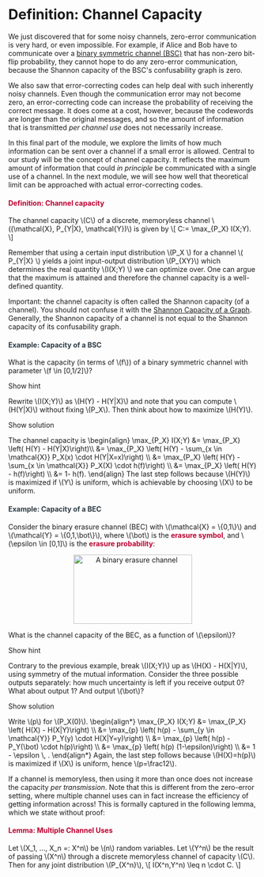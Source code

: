# Definition: Channel Capacity

<p>We just discovered that for some noisy channels, zero-error communication is very hard, or even impossible. For example, if Alice and Bob have to communicate over a <a title="Definition: Discrete Channel" href="https://canvas.uva.nl/courses/10933/pages/definition-discrete-channel" data-api-endpoint="https://canvas.uva.nl/api/v1/courses/10933/pages/definition-discrete-channel" data-api-returntype="Page">binary symmetric channel (BSC)</a> that has non-zero bit-flip probability, they cannot hope to do any zero-error communication, because the Shannon capacity of the BSC's confusability graph is zero.</p>
<p>We also saw that error-correcting codes can help deal with such inherently noisy channels. Even though the communication error may not become zero, an error-correcting code can increase the probability of receiving the correct message. It does come at a cost, however, because the codewords are longer than the original messages, and so the amount of information that is transmitted <i>per channel use</i> does not necessarily increase.</p>
<p>In this final part of the module, we explore the limits of how much information can be sent over a channel if a small error is allowed. Central to our study will be the concept of channel capacity. It reflects the maximum amount of information that could <i>in principle</i> be communicated with a single use of a channel. In the next module, we will see how well that theoretical limit can be approached with actual error-correcting codes.</p>
<div class="content-box pad-box-mini border border-trbl border-round">
<h4 style="color: #bc0031;"><strong>Definition: Channel capacity</strong></h4>
The channel capacity \(C\) of a discrete, memoryless channel \((\mathcal{X}, P_{Y|X}, \mathcal{Y})\) is given by \[ C:= \max_{P_X} I(X;Y). \]</div>
<p>Remember that using a certain input distribution \(P_X \) for a channel \( P_{Y|X} \) yields a joint input-output distribution \(P_{XY}\) which determines the real quantity \(I(X;Y) \) we can optimize over. One can <a title="The set of joint distributions { P_{XY} } is compact, and the mutual information is a continuous function from that set to the real numbers. It follows from the extreme-value theorem that the maximum is attained. " data-tooltip='{"tooltipClass":"popover popover-padded", "position":"right"}'>argue</a> that the maximum is attained and therefore the channel capacity is a well-defined quantity.</p>
<p>Important: the channel capacity is often called the Shannon capacity (of a channel). You should not confuse it with the <a title="Shannon Capacity of a Graph" href="https://canvas.uva.nl/courses/10933/pages/shannon-capacity-of-a-graph" data-api-endpoint="https://canvas.uva.nl/api/v1/courses/10933/pages/shannon-capacity-of-a-graph" data-api-returntype="Page">Shannon Capacity of a Graph</a>. Generally, the Shannon capacity of a channel is not equal to the Shannon capacity of its confusability graph.</p>
<div class="content-box pad-box-mini border border-trbl border-round">
<h4 style="color: #2d3b45;"><strong>Example: Capacity of a BSC</strong></h4>
What is the capacity (in terms of \(f\)) of a binary symmetric channel with parameter \(f \in [0,1/2]\)?
<p><span class="element_toggler" role="button" aria-controls="group1a" aria-label="Toggler" aria-expanded="false"><span class="Button">Show hint</span></span></p>
<div id="group1a" style="">
<div class="content-box">Rewrite \(I(X;Y)\) as \(H(Y) - H(Y|X)\) and note that you can compute \(H(Y|X)\) without fixing \(P_X\). Then think about how to maximize \(H(Y)\).
<p><span class="element_toggler" role="button" aria-controls="group1b" aria-label="Toggler" aria-expanded="false"><span class="Button">Show solution</span></span></p>
<div id="group1b" style="">
<div class="content-box">The channel capacity is \begin{align} \max_{P_X} I(X;Y) &amp;= \max_{P_X} \left( H(Y) - H(Y|X)\right)\\ &amp;= \max_{P_X} \left( H(Y) - \sum_{x \in \mathcal{X}} P_X(x) \cdot H(Y|X=x)\right) \\ &amp;= \max_{P_X} \left( H(Y) - \sum_{x \in \mathcal{X}} P_X(X) \cdot h(f)\right) \\ &amp;= \max_{P_X} \left( H(Y) - h(f)\right) \\ &amp;= 1- h(f). \end{align} The last step follows because \(H(Y)\) is maximized if \(Y\) is uniform, which is achievable by choosing \(X\) to be uniform.</div>
</div>
</div>
</div>
</div>
<div class="content-box pad-box-mini border border-trbl border-round">
<h4 style="color: #2d3b45;"><strong>Example: Capacity of a BEC</strong></h4>
<p>Consider the binary erasure channel (BEC) with \(\mathcal{X} = \{0,1\}\) and \(\mathcal{Y} = \{0,1,\bot\}\), where \(\bot\) is the <span style="color: #bc0031;"><strong>erasure symbol</strong></span>, and \(\epsilon \in [0,1]\) is the <span style="color: #bc0031;"><strong>erasure probability</strong></span>:</p>
<p style="text-align: center;"><img src="https://canvas.uva.nl/courses/10933/files/1322456/preview?verifier=P04WH0q54NPYvcoIJtz1NUWdbkR1Z1k68phvXFFH" alt="A binary erasure channel" width="240" height="140" data-api-endpoint="https://canvas.uva.nl/api/v1/courses/10933/files/1322456" data-api-returntype="File"></p>
<p>What is the channel capacity of the BEC, as a function of \(\epsilon\)?</p>
<p><span class="element_toggler" role="button" aria-controls="group2a" aria-label="Toggler" aria-expanded="false"><span class="Button">Show hint</span></span></p>
<div id="group2a" style="">
<div class="content-box">Contrary to the previous example, break \(I(X;Y)\) up as \(H(X) - H(X|Y)\), using symmetry of the mutual information. Consider the three possible outputs separately: how much uncertainty is left if you receive output 0? What about output 1? And output \(\bot\)?
<p><span class="element_toggler" role="button" aria-controls="group2b" aria-label="Toggler" aria-expanded="false"><span class="Button">Show solution</span></span></p>
<div id="group2b" style="">
<div class="content-box">Write \(p\) for \(P_X(0)\). \begin{align*} \max_{P_X} I(X;Y) &amp;= \max_{P_X} \left( H(X) - H(X|Y)\right) \\ &amp;= \max_{p} \left( h(p) - \sum_{y \in \mathcal{Y}} P_Y(y) \cdot H(X|Y=y)\right) \\ &amp;= \max_{p} \left( h(p) - P_Y(\bot) \cdot h(p)\right) \\ &amp;= \max_{p} \left( h(p) (1-\epsilon)\right) \\ &amp;= 1 - \epsilon \, . \end{align*} Again, the last step follows because \(H(X)=h(p)\) is maximized if \(X\) is uniform, hence \(p=\frac12\).</div>
</div>
</div>
</div>
</div>
<p>If a channel is memoryless, then using it more than once does not increase the capacity <i>per transmission</i>. Note that this is different from the zero-error setting, where multiple channel uses can in fact increase the efficiency of getting information across! This is formally captured in the following lemma, which we state without proof:</p>
<div class="content-box pad-box-mini border border-trbl border-round">
<h4 style="color: #bc0031;" id="lemma"><strong>Lemma: Multiple Channel Uses</strong></h4>
Let \(X_1, ..., X_n =: X^n\) be \(n\) random variables. Let \(Y^n\) be the result of passing \(X^n\) through a discrete memoryless channel of capacity \(C\). Then for any joint distribution \(P_{X^n}\), \[ I(X^n,Y^n) \leq n \cdot C. \]</div>